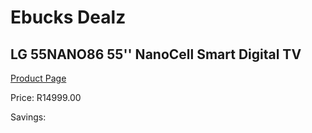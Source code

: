 
# Ebucks Dealz
## LG 55NANO86 55'' NanoCell Smart Digital TV
[Product Page](https://www.ebucks.com/web/shop/productSelected.do?prodId=1162687731&catId=363628279)

Price: R14999.00

Savings: 


	